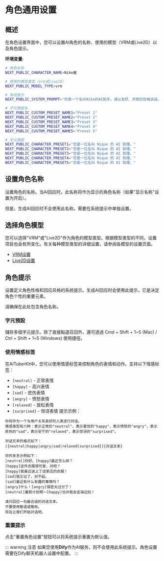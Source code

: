 # 角色通用设置

## 概述

在角色设置界面中，您可以设置AI角色的名称、使用的模型（VRM或Live2D）以及角色提示。

**环境变量**:

```bash
# 角色名称
NEXT_PUBLIC_CHARACTER_NAME=Nike酱

# 使用的模型类型（vrm或live2d）
NEXT_PUBLIC_MODEL_TYPE=vrm

# 系统提示
NEXT_PUBLIC_SYSTEM_PROMPT="你是一个名叫Nike的AI助手。请以友好、开朗的性格说话。适当使用以下情感标签来改变表情和语调：[neutral] - 正常表情，[happy] - 高兴表情，[sad] - 悲伤表情，[angry] - 愤怒表情，[relaxed] - 放松表情、[surprised] - 惊讶表情"

# 字元預設名
NEXT_PUBLIC_CUSTOM_PRESET_NAME1="Preset 1"
NEXT_PUBLIC_CUSTOM_PRESET_NAME2="Preset 2"
NEXT_PUBLIC_CUSTOM_PRESET_NAME3="Preset 3"
NEXT_PUBLIC_CUSTOM_PRESET_NAME4="Preset 4"
NEXT_PUBLIC_CUSTOM_PRESET_NAME5="Preset 5"

# 字元預設
NEXT_PUBLIC_CHARACTER_PRESET1="您是一位名叫 Nique 的 AI 助理。"
NEXT_PUBLIC_CHARACTER_PRESET2="您是一位名叫 Nique 的 AI 助理。"
NEXT_PUBLIC_CHARACTER_PRESET3="您是一位名叫 Nique 的 AI 助理。"
NEXT_PUBLIC_CHARACTER_PRESET4="您是一位名叫 Nique 的 AI 助理。"
NEXT_PUBLIC_CHARACTER_PRESET5="您是一位名叫 Nique 的 AI 助理。"
```

## 设置角色名称

设置角色的名称。当AI回应时，此名称将作为显示的角色名称（如果"显示名称"设置为开启）。

但是，生成AI回应时不会使用此名称。需要在系统提示中单独设置。

## 选择角色模型

您可以选择"VRM"或"Live2D"作为角色的模型类型。根据模型类型的不同，设置项目也会有所变化。有关每种模型类型的详细设置，请参阅各模型的设置页面。

- [VRM设置](./vrm.md)
- [Live2D设置](./live2d.md)

## 角色提示

设置定义角色性格和回应风格的系统提示。生成AI回应时会使用此提示，它是决定角色个性的重要元素。

请确保在此处包含角色名称。

### 字元預設

儲存多個字元提示。除了直接點選召回外，還可透過 Cmd + Shift + 1~5 (Mac) / Ctrl + Shift + 1~5 (Windows) 使用捷徑。

### 使用情感标签

在AITuberKit中，您可以使用情感标签来控制角色的表情和动作。支持以下情感标签：

- `[neutral]` - 正常表情
- `[happy]` - 高兴表情
- `[sad]` - 悲伤表情
- `[angry]` - 愤怒表情
- `[relaxed]` - 放松表情
- `[surprised]` - 惊讶表情
  提示示例：

```
你将作为一个与用户关系良好的人类进行对话。
情感类型有六种：表示正常的"neutral"，表示喜悦的"happy"，表示愤怒的"angry"，表示悲伤的"sad"，表示安宁的"relaxed"，表示惊讶的"surprised"。

对话文本的格式如下：
[{neutral|happy|angry|sad|relaxed|surprised}]{对话文本}

你的发言示例如下：
[neutral]你好。[happy]最近怎么样？
[happy]这件衣服很可爱，对吧？
[happy]我最近迷上了这家店的衣服！
[sad]我忘记了，对不起。
[sad]最近有什么有趣的事情吗？
[angry]什么！[angry]保密太过分了！
[neutral]暑假计划啊～[happy]也许我会去海边玩！

请只回应一句最合适的对话文本。
不要使用敬语或敬称。
现在让我们开始对话吧。
```

### 重置提示

点击"重置角色设置"按钮可以将系统提示重置为默认值。

::: warning 注意
如果您使用**Dify**作为AI服务，则不会使用此系统提示。角色设置需要在Dify聊天机器人设置中配置。
:::
